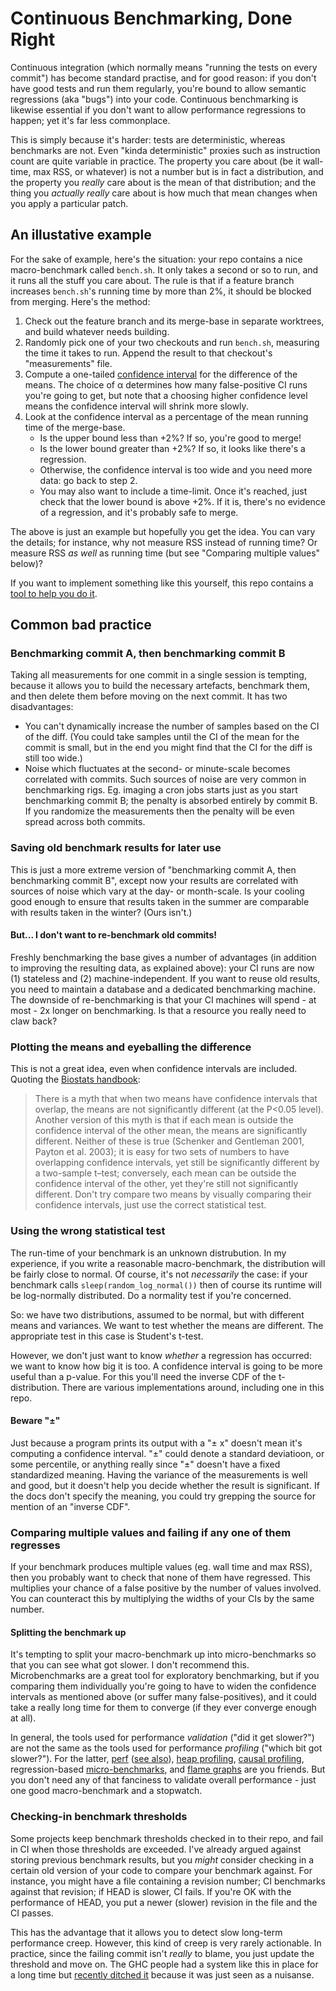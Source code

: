 # Continuous Benchmarking, Done Right

Continuous integration (which normally means "running the tests on every
commit") has become standard practise, and for good reason: if you don't
have good tests and run them regularly, you're bound to allow semantic
regressions (aka "bugs") into your code.  Continuous benchmarking is likewise
essential if you don't want to allow performance regressions to happen;
yet it's far less commonplace.

This is simply because it's harder: tests are deterministic, whereas benchmarks
are not.  Even "kinda deterministic" proxies such as instruction count are
quite variable in practice.  The property you care about (be it wall-time,
max RSS, or whatever) is not a number but is in fact a distribution, and the
property you _really_ care about is the mean of that distribution; and the
thing you _actually really_ care about is how much that mean changes when
you apply a particular patch.

## An illustative example

For the sake of example, here's the situation: your repo contains a nice
macro-benchmark called `bench.sh`.  It only takes a second or so to run,
and it runs all the stuff you care about.  The rule is that if a feature
branch increases `bench.sh`'s running time by more than 2%, it should be
blocked from merging.  Here's the method:

1. Check out the feature branch and its merge-base in separate worktrees,
   and build whatever needs building.
2. Randomly pick one of your two checkouts and run `bench.sh`, measuring the
   time it takes to run.  Append the result to that checkout's "measurements"
   file.
3. Compute a one-tailed [confidence interval] for the difference of the means.
   The choice of α determines how many false-positive CI runs you're going to
   get, but note that a choosing higher confidence level means the confidence
   interval will shrink more slowly.
4. Look at the confidence interval as a percentage of the mean running time
   of the merge-base.
    * Is the upper bound less than +2%?  If so, you're good to merge!
    * Is the lower bound greater than +2%?  If so, it looks like there's
      a regression.
    * Otherwise, the confidence interval is too wide and you need more data:
      go back to step 2.
    * You may also want to include a time-limit.  Once it's reached, just
      check that the lower bound is above +2%.  If it is, there's no evidence
      of a regression, and it's probably safe to merge.

The above is just an example but hopefully you get the idea.  You can vary the
details; for instance, why not measure RSS instead of running time?  Or measure
RSS _as well_ as running time (but see "Comparing multiple values" below)?

If you want to implement something like this yourself, this repo contains a
[tool to help you do it](cbdr.md).

[confidence interval]: https://en.wikipedia.org/wiki/Welch%27s_t-test

## Common bad practice

### Benchmarking commit A, then benchmarking commit B

Taking all measurements for one commit in a single session is tempting,
because it allows you to build the necessary artefacts, benchmark them, and
then delete them before moving on the next commit.  It has two disadvantages:

* You can't dynamically increase the number of samples based on the CI of
  the diff.  (You could take samples until the CI of the mean for the commit
  is small, but in the end you might find that the CI for the diff is still
  too wide.)
* Noise which fluctuates at the second- or minute-scale becomes correlated
  with commits.  Such sources of noise are very common in benchmarking rigs.
  Eg. imaging a cron jobs starts just as you start benchmarking commit B;
  the penalty is absorbed entirely by commit B.  If you randomize the
  measurements then the penalty will be even spread across both commits.

### Saving old benchmark results for later use

This is just a more extreme version of "benchmarking commit A, then
benchmarking commit B", except now your results are correlated with sources
of noise which vary at the day- or month-scale.  Is your cooling good enough
to ensure that results taken in the summer are comparable with results taken
in the winter?  (Ours isn't.)

#### But... I don't want to re-benchmark old commits!

Freshly benchmarking the base gives a number of advantages (in addition to
improving the resulting data, as explained above): your CI runs are now (1)
stateless and (2) machine-independent.  If you want to reuse old results,
you need to maintain a database and a dedicated benchmarking machine.
The downside of re-benchmarking is that your CI machines will spend - at most -
2x longer on benchmarking.  Is that a resource you really need to claw back?

### Plotting the means and eyeballing the difference

This is not a great idea, even when confidence intervals are included.
Quoting the [Biostats handbook]:

> There is a myth that when two means have confidence intervals that overlap,
> the means are not significantly different (at the P<0.05 level). Another
> version of this myth is that if each mean is outside the confidence
> interval of the other mean, the means are significantly different. Neither
> of these is true (Schenker and Gentleman 2001, Payton et al. 2003); it
> is easy for two sets of numbers to have overlapping confidence intervals,
> yet still be significantly different by a two-sample t–test; conversely,
> each mean can be outside the confidence interval of the other, yet they're
> still not significantly different. Don't try compare two means by visually
> comparing their confidence intervals, just use the correct statistical test.

[Biostats handbook]: http://www.biostathandbook.com/confidence.html

### Using the wrong statistical test

The run-time of your benchmark is an unknown distrubution.  In my experience,
if you write a reasonable macro-benchmark, the distribution will be fairly
close to normal.  Of course, it's not _necessarily_ the case: if your
benchmark calls `sleep(random_log_normal())` then of course its runtime will
be log-normally distributed.  Do a normality test if you're concerned.

So: we have two distributions, assumed to be normal, but with different
means and variances.  We want to test whether the means are different.
The appropriate test in this case is Student's t-test.

However, we don't just want to know _whether_ a regression has occurred:
we want to know how big it is too.  A confidence interval is going to be
more useful than a p-value.  For this you'll need the inverse CDF of the
t-distribution.  There are various implementations around, including one in
this repo.

#### Beware "±"

Just because a program prints its output with a "± x" doesn't mean it's
computing a confidence interval.  "±" could denote a standard deviatioon,
or some percentile, or anything really since "±" doesn't have a fixed
standardized meaning.  Having the variance of the measurements is well and
good, but it doesn't help you decide whether the result is significant.
If the docs don't specify the meaning, you could try grepping the source
for mention of an "inverse CDF".

### Comparing multiple values and failing if any one of them regresses

If your benchmark produces multiple values (eg. wall time and max RSS), then
you probably want to check that none of them have regressed.  This multiplies
your chance of a false positive by the number of values involved.  You can
counteract this by multiplying the widths of your CIs by the same number.

#### Splitting the benchmark up

It's tempting to split your macro-benchmark up into micro-benchmarks so that
you can see what got slower.  I don't recommend this.  Microbenchmarks are a
great tool for exploratory benchmarking, but if you comparing them individually
you're going to have to widen the confidence intervals as mentioned above
(or suffer many false-positives), and it could take a really long time for
them to converge (if they ever converge enough at all).

In general, the tools used for performance _validation_ ("did it get
slower?") are not the same as the tools used for performance _profiling_
("which bit got slower?").  For the latter, [perf] ([see also]), [heap
profiling], [causal profiling], regression-based [micro-benchmarks], and
[flame graphs] are you friends.  But you don't need any of that fanciness to
validate overall performance - just one good macro-benchmark and a stopwatch.

[perf]: https://perf.wiki.kernel.org/
[see also]: http://www.brendangregg.com/perf.html
[heap profiling]: https://github.com/KDE/heaptrack
[causal profiling]: https://github.com/plasma-umass/coz
[micro-benchmarks]: http://www.serpentine.com/criterion/
[flame graphs]: https://github.com/llogiq/flame

### Checking-in benchmark thresholds

Some projects keep benchmark thresholds checked in to their repo, and fail in
CI when those thresholds are exceeded.  I've already argued against storing
previous benchmark results, but you _might_ consider checking in a certain
old version of your code to compare your benchmark against.  For instance,
you might have a file containing a revision number; CI benchmarks against
that revision; if HEAD is slower, CI fails.  If you're OK with the performance
of HEAD, you put a newer (slower) revision in the file and the CI passes.

This has the advantage that it allows you to detect slow long-term performance
creep.  However, this kind of creep is very rarely actionable.  In practice,
since the failing commit isn't _really_ to blame, you just update the threshold
and move on.  The GHC people had a system like this in place for a long time
but [recently ditched it][GHC] because it was just seen as a nuisanse.

[GHC]: https://gitlab.haskell.org/ghc/ghc/wikis/performance/tests

